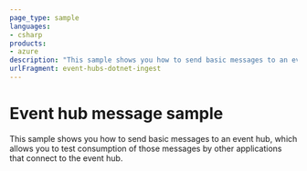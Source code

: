 ```yaml
---
page_type: sample
languages:
- csharp
products:
- azure
description: "This sample shows you how to send basic messages to an event hub, which allows you to test consumption of those messages by other applications."
urlFragment: event-hubs-dotnet-ingest
---
```


# Event hub message sample

This sample shows you how to send basic messages to an event hub, which allows you to test consumption of those messages by other applications that connect to the event hub.
